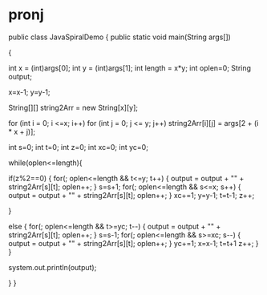 # pronj
public class JavaSpiralDemo
{
public static void main(String args[])

{

int x = (int)args[0];
int y = (int)args[1];
int length = x*y;
int oplen=0;
String output;

x=x-1;
y=y-1;     

String[][] string2Arr = new String[x][y];


for (int i = 0; i <=x; i++)
   for (int j = 0; j <= y; j++)
	string2Arr[i][j] = args[2 + (i * x + j)];


int s=0;
int t=0;
int z=0;
int xc=0;
int yc=0;

while(oplen<=length){

if(z%2==0)
{
for(;  oplen<=length && t<=y; t++)
{
output = output + "" + string2Arr[s][t];
oplen++;
}
s=s+1;
for(; oplen<=length && s<=x; s++)
{
output = output + "" + string2Arr[s][t];
oplen++;
}
xc+=1;
y=y-1;
t=t-1;
z++;

}

else
{
for(; oplen<=length && t>=yc; t--)
{
output = output + "" + string2Arr[s][t];
oplen++;
}
s=s-1;
for(; oplen<=length && s>=xc; s--)
{
output = output + "" + string2Arr[s][t];
oplen++;
}
yc+=1;
x=x-1;
t=t+1
z++;
}
}

system.out.println(output);

}
}


